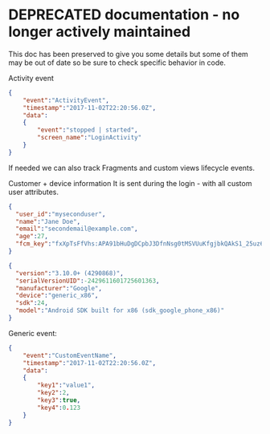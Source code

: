 # DEPRECATED documentation - no longer actively maintained
This doc has been preserved to give you some details but some of them
may be out of date so be sure to check specific behavior in code. 

Activity event
```json
{
    "event":"ActivityEvent",
    "timestamp":"2017-11-02T22:20:56.0Z",
    "data":
    {
        "event":"stopped | started",
        "screen_name":"LoginActivity"
    }
}
```

If needed we can also track Fragments and custom views lifecycle events.

Customer + device information
It is sent during the login - with all custom user attributes.
```json
{
  "user_id":"myseconduser",
  "name":"Jane Doe",
  "email":"secondemail@example.com",
  "age":27,
  "fcm_key":"fxXpTsFfVhs:APA91bHuDgDCpbJ3DfnNsg0tMSVUuKfgjbkQAkS1_25uz6-5sREP29bHa_ncT7R7VMF9kyswgaJF0yaDxjFdcYwIe3fNHzg1Va9AMkSyxMIgaMA7s4RjdTkY2RYPmT-7i2RjdSStImzQ",
}
```
```json
{
  "version":"3.10.0+ (4290868)",
  "serialVersionUID":-2429611601725601363,
  "manufacturer":"Google",
  "device":"generic_x86",
  "sdk":24,
  "model":"Android SDK built for x86 (sdk_google_phone_x86)"
}
```

Generic event:
```json
{
    "event":"CustomEventName",
    "timestamp":"2017-11-02T22:20:56.0Z",
    "data":
    {
        "key1":"value1",
        "key2":2,
        "key3":true,
        "key4":0.123
    }
}
```
